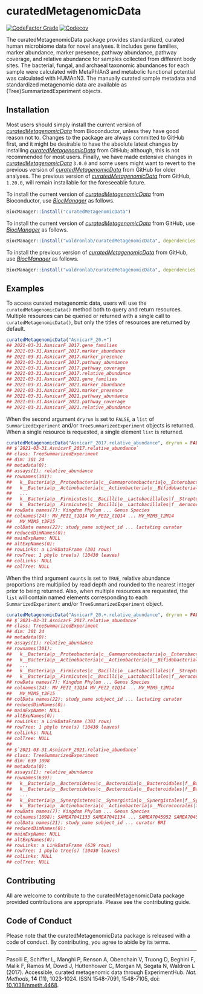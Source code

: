 
<!-- README.md is generated from README.Rmd. Please edit that file -->

# curatedMetagenomicData

<!-- badges: start -->

[![CodeFactor
Grade](https://img.shields.io/codefactor/grade/github/waldronlab/curatedMetagenomicData)](https://www.codefactor.io/repository/github/waldronlab/curatedmetagenomicdata)
[![Codecov](https://img.shields.io/codecov/c/github/waldronlab/curatedMetagenomicData)](https://codecov.io/gh/waldronlab/curatedMetagenomicData)
<!-- badges: end -->

The curatedMetagenomicData package provides standardized, curated human
microbiome data for novel analyses. It includes gene families, marker
abundance, marker presence, pathway abundance, pathway coverage, and
relative abundance for samples collected from different body sites. The
bacterial, fungal, and archaeal taxonomic abundances for each sample
were calculated with MetaPhlAn3 and metabolic functional potential was
calculated with HUMAnN3. The manually curated sample metadata and
standardized metagenomic data are available as
(Tree)SummarizedExperiment objects.

## Installation

Most users should simply install the current version of
*[curatedMetagenomicData](https://bioconductor.org/packages/3.13/curatedMetagenomicData)*
from Bioconductor, unless they have good reason not to. Changes to the
package are always committed to GitHub first, and it might be desirable
to have the absolute latest changes by installing
*[curatedMetagenomicData](https://github.com/waldronlab/curatedMetagenomicData)*
from GitHub; although, this is not recommended for most users. Finally,
we have made extensive changes in
*[curatedMetagenomicData](https://bioconductor.org/packages/3.13/curatedMetagenomicData)*
`3.0.0` and some users might want to revert to the previous version of
*[curatedMetagenomicData](https://github.com/waldronlab/curatedMetagenomicData)*
from GitHub for older analyses. The previous version of
*[curatedMetagenomicData](https://github.com/waldronlab/curatedMetagenomicData)*
from GitHub, `1.20.0`, will remain installable for the foreseeable
future.

To install the current version of
*[curatedMetagenomicData](https://bioconductor.org/packages/3.13/curatedMetagenomicData)*
from Bioconductor, use
*[BiocManager](https://CRAN.R-project.org/package=BiocManager)* as
follows.

``` r
BiocManager::install("curatedMetagenomicData")
```

To install the current version of
*[curatedMetagenomicData](https://github.com/waldronlab/curatedMetagenomicData)*
from GitHub, use
*[BiocManager](https://CRAN.R-project.org/package=BiocManager)* as
follows.

``` r
BiocManager::install("waldronlab/curatedMetagenomicData", dependencies = TRUE, build_vignettes = TRUE)
```

To install the previous version of
*[curatedMetagenomicData](https://github.com/waldronlab/curatedMetagenomicData)*
from GitHub, use
*[BiocManager](https://CRAN.R-project.org/package=BiocManager)* as
follows.

``` r
BiocManager::install("waldronlab/curatedMetagenomicData", dependencies = TRUE, build_vignettes = TRUE, ref = "v1.20.0")
```

## Examples

To access curated metagenomic data, users will use the
`curatedMetagenomicData()` method both to query and return resources.
Multiple resources can be queried or returned with a single call to
`curatedMetagenomicData()`, but only the titles of resources are
returned by default.

``` r
curatedMetagenomicData("AsnicarF_20.+")
## 2021-03-31.AsnicarF_2017.gene_families
## 2021-03-31.AsnicarF_2017.marker_abundance
## 2021-03-31.AsnicarF_2017.marker_presence
## 2021-03-31.AsnicarF_2017.pathway_abundance
## 2021-03-31.AsnicarF_2017.pathway_coverage
## 2021-03-31.AsnicarF_2017.relative_abundance
## 2021-03-31.AsnicarF_2021.gene_families
## 2021-03-31.AsnicarF_2021.marker_abundance
## 2021-03-31.AsnicarF_2021.marker_presence
## 2021-03-31.AsnicarF_2021.pathway_abundance
## 2021-03-31.AsnicarF_2021.pathway_coverage
## 2021-03-31.AsnicarF_2021.relative_abundance
```

When the second argument `dryrun` is set to `FALSE`, a `list` of
`SummarizedExperiment` and/or `TreeSummarizedExperiment` objects is
returned. When a single resource is requested, a single element `list`
is returned.

``` r
curatedMetagenomicData("AsnicarF_2017.relative_abundance", dryrun = FALSE)
## $`2021-03-31.AsnicarF_2017.relative_abundance`
## class: TreeSummarizedExperiment 
## dim: 301 24 
## metadata(0):
## assays(1): relative_abundance
## rownames(301):
##   k__Bacteria|p__Proteobacteria|c__Gammaproteobacteria|o__Enterobacterales|f__Enterobacteriaceae|g__Escherichia|s__Escherichia_coli
##   k__Bacteria|p__Actinobacteria|c__Actinobacteria|o__Bifidobacteriales|f__Bifidobacteriaceae|g__Bifidobacterium|s__Bifidobacterium_bifidum
##   ...
##   k__Bacteria|p__Firmicutes|c__Bacilli|o__Lactobacillales|f__Streptococcaceae|g__Streptococcus|s__Streptococcus_gordonii
##   k__Bacteria|p__Firmicutes|c__Bacilli|o__Lactobacillales|f__Aerococcaceae|g__Abiotrophia|s__Abiotrophia_sp_HMSC24B09
## rowData names(7): Kingdom Phylum ... Genus Species
## colnames(24): MV_FEI1_t1Q14 MV_FEI2_t1Q14 ... MV_MIM5_t2M14
##   MV_MIM5_t3F15
## colData names(22): study_name subject_id ... lactating curator
## reducedDimNames(0):
## mainExpName: NULL
## altExpNames(0):
## rowLinks: a LinkDataFrame (301 rows)
## rowTree: 1 phylo tree(s) (10430 leaves)
## colLinks: NULL
## colTree: NULL
```

When the third argument `counts` is set to `TRUE`, relative abundance
proportions are multiplied by read depth and rounded to the nearest
integer prior to being returned. Also, when multiple resources are
requested, the `list` will contain named elements corresponding to each
`SummarizedExperiment` and/or `TreeSummarizedExperiment` object.

``` r
curatedMetagenomicData("AsnicarF_20.+.relative_abundance", dryrun = FALSE, counts = TRUE)
## $`2021-03-31.AsnicarF_2017.relative_abundance`
## class: TreeSummarizedExperiment 
## dim: 301 24 
## metadata(0):
## assays(1): relative_abundance
## rownames(301):
##   k__Bacteria|p__Proteobacteria|c__Gammaproteobacteria|o__Enterobacterales|f__Enterobacteriaceae|g__Escherichia|s__Escherichia_coli
##   k__Bacteria|p__Actinobacteria|c__Actinobacteria|o__Bifidobacteriales|f__Bifidobacteriaceae|g__Bifidobacterium|s__Bifidobacterium_bifidum
##   ...
##   k__Bacteria|p__Firmicutes|c__Bacilli|o__Lactobacillales|f__Streptococcaceae|g__Streptococcus|s__Streptococcus_gordonii
##   k__Bacteria|p__Firmicutes|c__Bacilli|o__Lactobacillales|f__Aerococcaceae|g__Abiotrophia|s__Abiotrophia_sp_HMSC24B09
## rowData names(7): Kingdom Phylum ... Genus Species
## colnames(24): MV_FEI1_t1Q14 MV_FEI2_t1Q14 ... MV_MIM5_t2M14
##   MV_MIM5_t3F15
## colData names(22): study_name subject_id ... lactating curator
## reducedDimNames(0):
## mainExpName: NULL
## altExpNames(0):
## rowLinks: a LinkDataFrame (301 rows)
## rowTree: 1 phylo tree(s) (10430 leaves)
## colLinks: NULL
## colTree: NULL
## 
## $`2021-03-31.AsnicarF_2021.relative_abundance`
## class: TreeSummarizedExperiment 
## dim: 639 1098 
## metadata(0):
## assays(1): relative_abundance
## rownames(639):
##   k__Bacteria|p__Bacteroidetes|c__Bacteroidia|o__Bacteroidales|f__Bacteroidaceae|g__Bacteroides|s__Bacteroides_vulgatus
##   k__Bacteria|p__Bacteroidetes|c__Bacteroidia|o__Bacteroidales|f__Bacteroidaceae|g__Bacteroides|s__Bacteroides_stercoris
##   ...
##   k__Bacteria|p__Synergistetes|c__Synergistia|o__Synergistales|f__Synergistaceae|g__Pyramidobacter|s__Pyramidobacter_sp_C12_8
##   k__Bacteria|p__Actinobacteria|c__Actinobacteria|o__Micrococcales|f__Brevibacteriaceae|g__Brevibacterium|s__Brevibacterium_aurantiacum
## rowData names(7): Kingdom Phylum ... Genus Species
## colnames(1098): SAMEA7041133 SAMEA7041134 ... SAMEA7045952 SAMEA7045953
## colData names(21): study_name subject_id ... curator BMI
## reducedDimNames(0):
## mainExpName: NULL
## altExpNames(0):
## rowLinks: a LinkDataFrame (639 rows)
## rowTree: 1 phylo tree(s) (10430 leaves)
## colLinks: NULL
## colTree: NULL
```

## Contributing

All are welcome to contribute to the curatedMetagenomicData package
provided contributions are appropriate. Please see the contributing
guide.

## Code of Conduct

Please note that the curatedMetagenomicData package is released with a
code of conduct. By contributing, you agree to abide by its terms.

------------------------------------------------------------------------

Pasolli E, Schiffer L, Manghi P, Renson A, Obenchain V, Truong D,
Beghini F, Malik F, Ramos M, Dowd J, Huttenhower C, Morgan M, Segata N,
Waldron L (2017). Accessible, curated metagenomic data through
ExperimentHub. *Nat. Methods*, **14** (11), 1023-1024. ISSN 1548-7091,
1548-7105, doi:
[10.1038/nmeth.4468](https://doi.org/10.1038/nmeth.4468).
